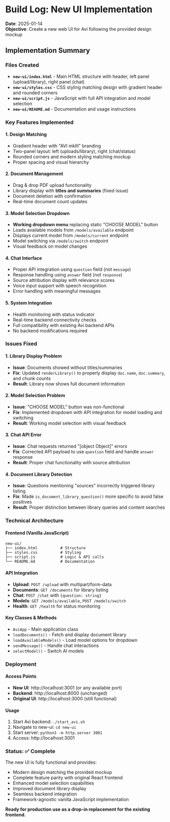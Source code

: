 # Build Log: New UI Implementation

**Date**: 2025-01-14  
**Objective**: Create a new web UI for Avi following the provided design mockup

## Implementation Summary

### Files Created
- **`new-ui/index.html`** - Main HTML structure with header, left panel (upload/library), right panel (chat)
- **`new-ui/styles.css`** - CSS styling matching design with gradient header and rounded corners
- **`new-ui/script.js`** - JavaScript with full API integration and model selection
- **`new-ui/README.md`** - Documentation and usage instructions

### Key Features Implemented

#### 1. **Design Matching**
- Gradient header with "AVI mkIII" branding
- Two-panel layout: left (uploads/library), right (chat/status)
- Rounded corners and modern styling matching mockup
- Proper spacing and visual hierarchy

#### 2. **Document Management**
- Drag & drop PDF upload functionality
- Library display with **titles and summaries** (fixed issue)
- Document deletion with confirmation
- Real-time document count updates

#### 3. **Model Selection Dropdown**
- **Working dropdown menu** replacing static "CHOOSE MODEL" button
- Loads available models from `/models/available` endpoint
- Displays current model from `/models/current` endpoint
- Model switching via `/models/switch` endpoint
- Visual feedback on model changes

#### 4. **Chat Interface**
- Proper API integration using `question` field (not `message`)
- Response handling using `answer` field (not `response`)
- Source attribution display with relevance scores
- Voice input support with speech recognition
- Error handling with meaningful messages

#### 5. **System Integration**
- Health monitoring with status indicator
- Real-time backend connectivity checks
- Full compatibility with existing Avi backend APIs
- No backend modifications required

### Issues Fixed

#### 1. **Library Display Problem**
- **Issue**: Documents showed without titles/summaries
- **Fix**: Updated `renderLibrary()` to properly display `doc.name`, `doc.summary`, and chunk counts
- **Result**: Library now shows full document information

#### 2. **Model Selection Problem**
- **Issue**: "CHOOSE MODEL" button was non-functional
- **Fix**: Implemented dropdown with API integration for model loading and switching
- **Result**: Working model selection with visual feedback

#### 3. **Chat API Error**
- **Issue**: Chat requests returned "[object Object]" errors
- **Fix**: Corrected API payload to use `question` field and handle `answer` response
- **Result**: Proper chat functionality with source attribution

#### 4. **Document Library Detection**
- **Issue**: Questions mentioning "sources" incorrectly triggered library listing
- **Fix**: Made `is_document_library_question()` more specific to avoid false positives
- **Result**: Proper distinction between library queries and content searches

### Technical Architecture

#### Frontend (Vanilla JavaScript)
```
new-ui/
├── index.html          # Structure
├── styles.css          # Styling  
├── script.js           # Logic & API calls
└── README.md           # Documentation
```

#### API Integration
- **Upload**: `POST /upload` with multipart/form-data
- **Documents**: `GET /documents` for library listing
- **Chat**: `POST /chat` with `{question: string}`
- **Models**: `GET /models/available`, `POST /models/switch`
- **Health**: `GET /health` for status monitoring

#### Key Classes & Methods
- `AviApp` - Main application class
- `loadDocuments()` - Fetch and display document library
- `loadAvailableModels()` - Load model options for dropdown
- `sendMessage()` - Handle chat interactions
- `selectModel()` - Switch AI models

### Deployment

#### Access Points
- **New UI**: http://localhost:3001 (or any available port)
- **Backend**: http://localhost:8000 (unchanged)
- **Original UI**: http://localhost:3000 (still functional)

#### Usage
1. Start Avi backend: `./start_avi.sh`
2. Navigate to new-ui: `cd new-ui`
3. Start server: `python3 -m http.server 3001`
4. Access: http://localhost:3001

### Status: ✅ Complete

The new UI is fully functional and provides:
- Modern design matching the provided mockup
- Complete feature parity with original React frontend
- Enhanced model selection capabilities
- Improved document library display
- Seamless backend integration
- Framework-agnostic vanilla JavaScript implementation

**Ready for production use as a drop-in replacement for the existing frontend.**
